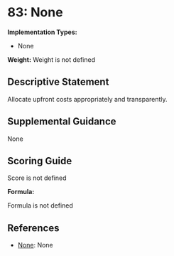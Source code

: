 # 83: None

**Implementation Types:**

- None

**Weight:** Weight is not defined

## Descriptive Statement

Allocate upfront costs appropriately and transparently.

## Supplemental Guidance

None

## Scoring Guide

Score is not defined

**Formula:**

Formula is not defined

## References

- [None](None): None


